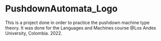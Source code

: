 # PushdownAutomata_Logo
This is a project done in order to practice the pushdown machine type theory. It was done for the Languages and Machines course @Los Andes University, Colombia. 2022.
